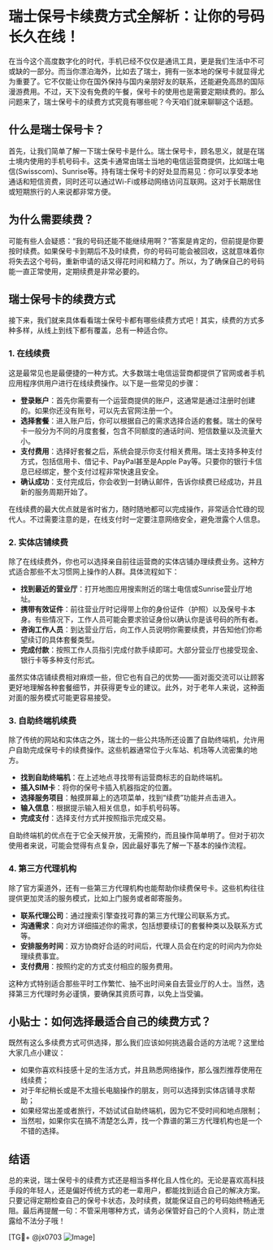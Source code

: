 # 瑞士保号卡续费方式全解析：让你的号码长久在线！

在当今这个高度数字化的时代，手机已经不仅仅是通讯工具，更是我们生活中不可或缺的一部分。而当你漂泊海外，比如去了瑞士，拥有一张本地的保号卡就显得尤为重要了。它不仅能让你在国外保持与国内亲朋好友的联系，还能避免高昂的国际漫游费用。不过，天下没有免费的午餐，保号卡的使用也是需要定期续费的。那么问题来了，瑞士保号卡的续费方式究竟有哪些呢？今天咱们就来聊聊这个话题。

## 什么是瑞士保号卡？

首先，让我们简单了解一下瑞士保号卡是什么。瑞士保号卡，顾名思义，就是在瑞士境内使用的手机号码卡。这类卡通常由瑞士当地的电信运营商提供，比如瑞士电信(Swisscom)、Sunrise等。持有瑞士保号卡的好处显而易见：你可以享受本地通话和短信资费，同时还可以通过Wi-Fi或移动网络访问互联网。这对于长期居住或短期旅行的人来说都非常方便。

## 为什么需要续费？

可能有些人会疑惑：“我的号码还能不能继续用啊？”答案是肯定的，但前提是你要按时续费。如果保号卡到期后不及时续费，你的号码可能会被回收，这就意味着你将失去这个号码，重新申请的话又得花时间和精力了。所以，为了确保自己的号码能一直正常使用，定期续费是非常必要的。

## 瑞士保号卡的续费方式

接下来，我们就来具体看看瑞士保号卡都有哪些续费方式吧！其实，续费的方式多种多样，从线上到线下都有覆盖，总有一种适合你。

### 1. 在线续费

这是最常见也是最便捷的一种方式。大多数瑞士电信运营商都提供了官网或者手机应用程序供用户进行在线续费操作。以下是一些常见的步骤：

- **登录账户**：首先你需要有一个运营商提供的账户，这通常是通过注册时创建的。如果你还没有账号，可以先去官网注册一个。
- **选择套餐**：进入账户后，你可以根据自己的需求选择合适的套餐。瑞士的保号卡一般分为不同的月度套餐，包含不同额度的通话时间、短信数量以及流量大小。
- **支付费用**：选择好套餐之后，系统会提示你支付相关费用。瑞士支持多种支付方式，包括信用卡、借记卡、PayPal甚至是Apple Pay等。只要你的银行卡信息已经绑定，整个支付过程非常快速且安全。
- **确认成功**：支付完成后，你会收到一封确认邮件，告诉你续费已经成功，并且新的服务周期开始了。

在线续费的最大优点就是省时省力，随时随地都可以完成操作，非常适合忙碌的现代人。不过需要注意的是，在线支付时一定要注意网络安全，避免泄露个人信息。

### 2. 实体店铺续费

除了在线续费外，你也可以选择亲自前往运营商的实体店铺办理续费业务。这种方式适合那些不太习惯网上操作的人群。具体流程如下：

- **找到最近的营业厅**：打开地图应用搜索附近的瑞士电信或Sunrise营业厅地址。
- **携带有效证件**：前往营业厅时记得带上你的身份证件（护照）以及保号卡本身。有些情况下，工作人员可能会要求验证身份以确认你是该号码的所有者。
- **咨询工作人员**：到达营业厅后，向工作人员说明你需要续费，并告知他们你希望续订的具体套餐类型。
- **完成付款**：按照工作人员指引完成付款手续即可。大部分营业厅也接受现金、银行卡等多种支付形式。

虽然实体店铺续费相对麻烦一些，但它也有自己的优势——面对面交流可以让顾客更好地理解各种套餐细节，并获得更专业的建议。此外，对于老年人来说，这种面对面的服务模式可能更容易接受。

### 3. 自助终端机续费

除了传统的网站和实体店之外，瑞士的一些公共场所还设置了自助终端机，允许用户自助完成保号卡的续费操作。这些机器通常位于火车站、机场等人流密集的地方。

- **找到自助终端机**：在上述地点寻找带有运营商标志的自助终端机。
- **插入SIM卡**：将你的保号卡插入机器指定的位置。
- **选择服务项目**：触摸屏幕上的选项菜单，找到“续费”功能并点击进入。
- **输入信息**：根据提示输入相关信息，如手机号码等。
- **完成支付**：选择支付方式并按照指示完成交易。

自助终端机的优点在于它全天候开放，无需预约，而且操作简单明了。但对于初次使用者来说，可能会觉得有点复杂，因此最好事先了解一下基本的操作流程。

### 4. 第三方代理机构

除了官方渠道外，还有一些第三方代理机构也能帮助你续费保号卡。这些机构往往提供更加灵活的服务模式，比如上门服务或者邮寄服务。

- **联系代理公司**：通过搜索引擎查找可靠的第三方代理公司联系方式。
- **沟通需求**：向对方详细描述你的需求，包括想要续订的套餐种类以及联系方式等。
- **安排服务时间**：双方协商好合适的时间后，代理人员会在约定的时间内为你处理续费事宜。
- **支付费用**：按照约定的方式支付相应的服务费用。

这种方式特别适合那些平时工作繁忙、抽不出时间亲自去营业厅的人士。当然，选择第三方代理时务必谨慎，要确保其资质可靠，以免上当受骗。

## 小贴士：如何选择最适合自己的续费方式？

既然有这么多续费方式可供选择，那么我们应该如何挑选最合适的方法呢？这里给大家几点小建议：

- 如果你喜欢科技感十足的生活方式，并且熟悉网络操作，那么强烈推荐使用在线续费；
- 对于年纪稍长或是不太擅长电脑操作的朋友，则可以选择到实体店铺寻求帮助；
- 如果经常出差或者旅行，不妨试试自助终端机，因为它不受时间和地点限制；
- 当然啦，如果你实在搞不清楚怎么弄，找一个靠谱的第三方代理机构也是一个不错的选择。

## 结语

总的来说，瑞士保号卡的续费方式还是相当多样化且人性化的。无论是喜欢高科技手段的年轻人，还是偏好传统方式的老一辈用户，都能找到适合自己的解决方案。只要记得定期检查自己的保号卡状态，及时续费，就能保证自己的号码始终畅通无阻。最后再提醒一句：不管采用哪种方式，请务必保管好自己的个人资料，防止泄露给不法分子哦！

[TG💪+ @jx0703 ![Image](https://github.com/user-attachments/assets/dbca1d08-cadb-493c-b0ec-ad6f7a83f270)]